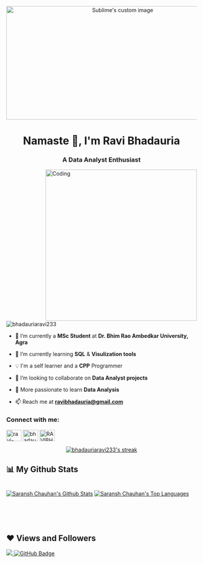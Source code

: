 
<p align="center">
  <img src="https://github.com/abhisheknaiidu/abhisheknaiidu/blob/master/code.gif?raw=true" alt="Sublime's custom image"  width="600" height="300"/>
</p>
<h1 align="center">Namaste 🙏, I'm Ravi Bhadauria</h1>
<h3 align="center">A Data Analyst Enthusiast </h3>
<img align="right" alt="Coding" width="400" src="https://camo.githubusercontent.com/cae12fddd9d6982901d82580bdf321d81fb299141098ca1c2d4891870827bf17/68747470733a2f2f6d69726f2e6d656469756d2e636f6d2f6d61782f313336302f302a37513379765349765f7430696f4a2d5a2e676966")

<p align="left"> <img src="https://komarev.com/ghpvc/?username=bhadauriaravi233&label=Profile%20views&color=0e75b6&style=flat" alt="bhadauriaravi233" /> </p>

- 🔭 I’m currently a **MSc Student** at **Dr. Bhim Rao Ambedkar University, Agra**
- 🌱 I’m currently learning **SQL** & **Visulization tools**
- 💡 I'm a self learner and a **CPP** Programmer

- 👯 I’m looking to collaborate on **Data Analyst projects**

- 💬 More passionate to learn **Data Analysis**

- 📫 Reach me at **ravibhadauria@gmail.com**


<h3 align="left">Connect with me:</h3>
<p align="left">
<a href="https://linkedin.com/in/ravi-bhadauria2000/" target="blank"><img align="center" src="https://raw.githubusercontent.com/rahuldkjain/github-profile-readme-generator/master/src/images/icons/Social/linked-in-alt.svg" alt="ravi-bhadauria2000" height="30" width="40" /></a>
<a href="https://www.hackerrank.com/bhadauriaravi233?hr_r=1" target="blank"><img align="center" src="https://raw.githubusercontent.com/rahuldkjain/github-profile-readme-generator/master/src/images/icons/Social/hackerrank.svg" alt="bhadauriaravi233" height="30" width="40" /></a>
<a href="https://www.leetcode.com/RAVIBHADAURIA" target="blank"><img align="center" src="https://raw.githubusercontent.com/rahuldkjain/github-profile-readme-generator/master/src/images/icons/Social/leet-code.svg" alt="RAVIBHADAURIA" height="30" width="40" /></a>


<!-- <h3 align="left">Languages and Tools:</h3>
<p align="left"> <a href="https://getbootstrap.com" target="_blank" rel="noreferrer"> <img src="https://raw.githubusercontent.com/devicons/devicon/master/icons/bootstrap/bootstrap-plain-wordmark.svg" alt="bootstrap" width="40" height="40"/> </a> <a href="https://www.w3schools.com/css/" target="_blank" rel="noreferrer"> <img src="https://raw.githubusercontent.com/devicons/devicon/master/icons/css3/css3-original-wordmark.svg" alt="css3" width="40" height="40"/> </a> <a href="https://www.figma.com/" target="_blank" rel="noreferrer"> <img src="https://www.vectorlogo.zone/logos/figma/figma-icon.svg" alt="figma" width="40" height="40"/> </a> <a href="https://firebase.google.com/" target="_blank" rel="noreferrer"> <img src="https://www.vectorlogo.zone/logos/firebase/firebase-icon.svg" alt="firebase" width="40" height="40"/> </a> <a href="https://git-scm.com/" target="_blank" rel="noreferrer"> <img src="https://www.vectorlogo.zone/logos/git-scm/git-scm-icon.svg" alt="git" width="40" height="40"/> </a> <a href="https://www.w3.org/html/" target="_blank" rel="noreferrer"> <img src="https://raw.githubusercontent.com/devicons/devicon/master/icons/html5/html5-original-wordmark.svg" alt="html5" width="40" height="40"/> </a> <a href="https://www.java.com" target="_blank" rel="noreferrer"> <img src="https://raw.githubusercontent.com/devicons/devicon/master/icons/java/java-original.svg" alt="java" width="40" height="40"/> </a> <a href="https://developer.mozilla.org/en-US/docs/Web/JavaScript" target="_blank" rel="noreferrer"> <img src="https://raw.githubusercontent.com/devicons/devicon/master/icons/javascript/javascript-original.svg" alt="javascript" width="40" height="40"/> </a> <a href="https://www.linux.org/" target="_blank" rel="noreferrer"> <img src="https://raw.githubusercontent.com/devicons/devicon/master/icons/linux/linux-original.svg" alt="linux" width="40" height="40"/> </a> <a href="https://nodejs.org" target="_blank" rel="noreferrer"> <img src="https://raw.githubusercontent.com/devicons/devicon/master/icons/nodejs/nodejs-original-wordmark.svg" alt="nodejs" width="40" height="40"/> </a> <a href="https://www.postgresql.org" target="_blank" rel="noreferrer"> <img src="https://raw.githubusercontent.com/devicons/devicon/master/icons/postgresql/postgresql-original-wordmark.svg" alt="postgresql" width="40" height="40"/> </a> <a href="https://www.python.org" target="_blank" rel="noreferrer"> <img src="https://raw.githubusercontent.com/devicons/devicon/master/icons/python/python-original.svg" alt="python" width="40" height="40"/> </a> <a href="https://reactjs.org/" target="_blank" rel="noreferrer"> <img src="https://raw.githubusercontent.com/devicons/devicon/master/icons/react/react-original-wordmark.svg" alt="react" width="40" height="40"/> </a> <a href="https://tailwindcss.com/" target="_blank" rel="noreferrer"> <img src="https://www.vectorlogo.zone/logos/tailwindcss/tailwindcss-icon.svg" alt="tailwind" width="40" height="40"/> </a> </p> -->

 
   
   <p align="center">
        <a href="https://github.com/bhadauriaravi233/github-readme-streak-stats">
            <img title="🔥 Get streak stats for your profile at git.io/streak-stats" alt="bhadauriaravi233's streak" src="https://github-readme-streak-stats.herokuapp.com/?user=bhadauriaravi233&theme=black-ice&hide_border=true&stroke=0000&background=060A0CD0"/>
        </a>
    </p>

<!-- <p><img align="left" src="https://github-readme-stats.vercel.app/api/top-langs?username=bhadauriaravi233n&show_icons=true&locale=en&layout=compact" alt="bhadauriaravi233" /></p>

<p>&nbsp;<img align="center" src="https://github-readme-stats.vercel.app/api?username=bhadauriaravi233&show_icons=true&locale=en" alt="bhadauriaravi233" /></p>

<p><img align="center" src="https://github-readme-streak-stats.herokuapp.com/?user=bhadauriaravi233&" alt="bhadauriaravi233" /></p>

 -->
 
 
 ## 📊 My Github Stats

  <br/>
    <a href="https://github.com/bhadauriaravi233/github-readme-stats"><img alt="Saransh Chauhan's Github Stats" src="https://github-readme-stats.vercel.app/api?username=bhadauriaravi233&show_icons=true&count_private=true&theme=react&hide_border=true&bg_color=0D1117" /></a>
  <a href="https://github.com/bhadauriaravi233/github-readme-stats"><img alt="Saransh Chauhan's Top Languages" src="https://github-readme-stats.vercel.app/api/top-langs/?username=bhadauriaravi233&langs_count=8&count_private=true&layout=compact&theme=react&hide_border=true&bg_color=0D1117" /></a>
  <br/>
  


<br/>
<br/>


<br/>
<br/>

## ❤ Views and Followers
<a href="https://github.com/bhadauriaravi233/github-profile-views-counter">
    <img src="https://komarev.com/ghpvc/?username=bhadauriaravi233">
</a>
<a href="https://github.com/bhadauriaravi233?tab=followers"><img src="https://img.shields.io/github/followers/bhadauriaravi233?label=Followers&style=social" alt="GitHub Badge"></a>
